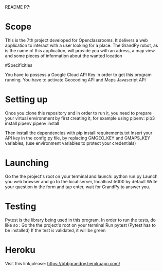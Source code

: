 README P7:

# Scope

This is the 7th project developed for Openclassrooms. It delivers a web application to interact with a user looking for a place.
The GrandPy robot, as is the name of this application, will provide you with an adress, a map view and some pieces of information about the wanted location

#Specificities

You have to possess a Google Cloud API Key in order to get this program running. 
You have to activate Geocoding API and Maps Javascript API

# Setting up

Once you clone this repository and in order to run it, you need to
prepare your virtual environment by first creating it, for example using pipenv:
pip3 install pipenv
pipenv install

Then install the dependencies with pip install requirements.txt
Insert your API key in the config.py file, by replacing GMGEO_KEY and GMAPS_KEY variables, 
(use environment variables to protect your credentials)

# Launching

Go the the project's root on your terminal and launch: python run.py
Launch you web browser and go to the local server, localhost:5000 by default
Write your question in the form and tap enter, wait for GrandPy to answer you.

# Testing

Pytest is the library being used in this program. In order to run the tests, do like so :
Go the the project's root on your terminal
Run pytest (Pytest has to be installed)
If the test is validated, it will be green

# Heroku

Visit this link,please: https://bbbgrandpy.herokuapp.com/

